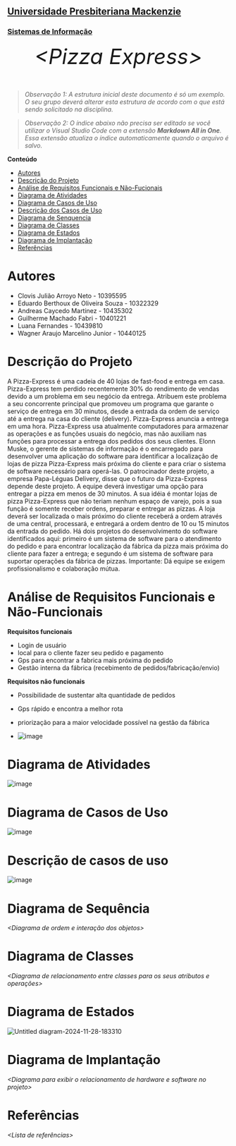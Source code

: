 <h2><a href= "https://www.mackenzie.br">Universidade Presbiteriana Mackenzie</a></h2>
<h3><a href= "https://www.mackenzie.br/graduacao/sao-paulo-higienopolis/sistemas-de-informacao">Sistemas de Informação</a></h3>


<font size="+12"><center>
*&lt;Pizza Express&gt;*
</center></font>

>*Observação 1: A estrutura inicial deste documento é só um exemplo. O seu grupo deverá alterar esta estrutura de acordo com o que está sendo solicitado na disciplina.*

>*Observação 2: O índice abaixo não precisa ser editado se você utilizar o Visual Studio Code com a extensão **Markdown All in One**. Essa extensão atualiza o índice automaticamente quando o arquivo é salvo.*

**Conteúdo**

- [Autores](#nome-alunos)
- [Descrição do Projeto](#introdução-do-projeto)
- [Análise de Requisitos Funcionais e Não-Fucionais](#descrição-dos-requisitos)
- [Diagrama de Atividades](#diagrama-de-atividades) 
- [Diagrama de Casos de Uso](#diagrama-de-comportamento-atores)
- [Descrição dos Casos de Uso](#descrição-das-funcões)
- [Diagrama de Senquencia](#diagrama-de-ordem-interações)
- [Diagrama de Classes](#diagrama-orientado-objetos)
- [Diagrama de Estados](#diagrama-estrutura-componente)
- [Diagrama de Implantação](#diagrama-de-hardware-software)
- [Referências](#referências)


# Autores

* Clovis Julião Arroyo Neto - 10395595
* Eduardo Berthoux de Oliveira Souza - 10322329
* Andreas Caycedo Martinez - 10435302
* Guilherme Machado Fabri - 10401221
* Luana Fernandes - 10439810
* Wagner Araujo Marcelino Junior - 10440125



# Descrição do Projeto

A Pizza-Express é uma cadeia de 40 lojas de fast-food e entrega em casa. Pizza-Express tem perdido recentemente 30% do rendimento de vendas devido a um problema em seu negócio da entrega. Atribuem este problema a seu concorrente principal que promoveu um programa que garante o serviço de entrega em 30 minutos, desde a entrada da ordem de serviço até a entrega na casa do cliente (delivery). Pizza-Express anuncia a entrega em uma hora. Pizza-Express usa atualmente computadores para armazenar as operações e as funções usuais do negócio, mas não auxiliam nas funções para processar a entrega dos pedidos dos seus clientes. Elonn Muske, o gerente de sistemas de informação é o encarregado para desenvolver uma aplicação do software para identificar a localização de lojas de pizza Pizza-Express mais próxima do cliente e para criar o sistema de software necessário para operá-las. O patrocinador deste projeto, a empresa Papa-Léguas Delivery, disse que o futuro da Pizza-Express depende deste projeto. A equipe deverá investigar uma opção para entregar a pizza em menos de 30 minutos. A sua idéia é montar lojas de pizza Pizza-Express que não teriam nenhum espaço de varejo, pois a sua função é somente receber ordens, preparar e entregar as pizzas. A loja deverá ser localizada o mais próximo do cliente receberá a ordem através de uma central, processará, e entregará a ordem dentro de 10 ou 15 minutos da entrada do pedido. Há dois projetos do desenvolvimento do software identificados aqui: primeiro é um sistema de software para o atendimento do pedido e para encontrar localização da fábrica da pizza mais próxima do cliente para fazer a entrega; e segundo é um sistema de software para suportar operações da fábrica de pizzas. Importante: Dá equipe se exigem profissionalismo e colaboração mútua.

# Análise de Requisitos Funcionais e Não-Funcionais
**Requisitos funcionais**
- Login de usuário
- local para o cliente fazer seu pedido e pagamento
- Gps para encontrar a fabrica mais próxima do pedido
- Gestão interna da fábrica (recebimento de pedidos/fabricação/envio)

**Requisitos não funcionais**
- Possibilidade de sustentar alta quantidade de pedidos
- Gps rápido e encontra a melhor rota
- priorização para a maior velocidade possível na gestão da fábrica

- ![image](https://github.com/user-attachments/assets/a161895f-7c70-4487-85a0-ac8a8de61538)



# Diagrama de Atividades

![image](https://github.com/user-attachments/assets/0aacac4f-9c81-44ce-9f28-feb64a18cf6b)


# Diagrama de Casos de Uso

![image](https://github.com/user-attachments/assets/8793e53b-6eee-403d-ba95-893b78ec6e52)

# Descrição de casos de uso

![image](https://github.com/user-attachments/assets/14ecc7d5-3fcd-422a-8982-76708deed0e6)


# Diagrama de Sequência

*&lt;Diagrama de ordem e interação dos objetos&gt;*

# Diagrama de Classes

*&lt;Diagrama de relacionamento entre classes para os seus atributos e operações&gt;*

# Diagrama de Estados

![Untitled diagram-2024-11-28-183310](https://github.com/user-attachments/assets/525665c7-61c3-48e4-b736-bc355e2cb0a4)


# Diagrama de Implantação

*&lt;Diagrama para exibir o relacionamento de hardware e software no projeto&gt;*

# Referências

*&lt;Lista de referências&gt;*
